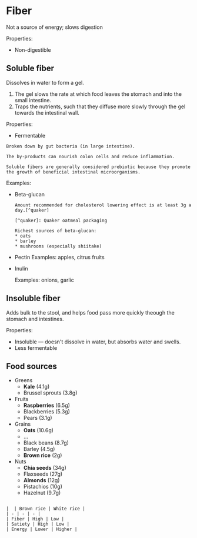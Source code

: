 # Fiber

Not a source of energy; slows digestion

Properties:
* Non-digestible

## Soluble fiber
Dissolves in water to form a gel.
1. The gel slows the rate at which food leaves the stomach and into the small intestine.
2. Traps the nutrients, such that they diffuse more slowly through the gel towards the intestinal wall.

Properties:
* Fermentable

~~~admonish tip title="Fermentable"
Broken down by gut bacteria (in large intestine).

The by-products can nourish colon cells and reduce inflammation.
~~~

~~~admonish tip title="Prebiotic"
Soluble fibers are generally considered prebiotic because they promote the growth of beneficial intestinal microorganisms.
~~~

Examples:

* Beta-glucan

    ~~~admonish tip title="Cholesterol lowering"
    Amount recommended for cholesterol lowering effect is at least 3g a day.[^quaker]

    [^quaker]: Quaker oatmeal packaging

    Richest sources of beta-glucan:
    * oats
    * barley
    * mushrooms (especially shiitake)
    ~~~

* Pectin
    Examples: apples, citrus fruits

* Inulin

    Examples: onions, garlic

## Insoluble fiber

Adds bulk to the stool, and helps food pass more quickly theough the stomach and intestines. 

Properties:
* Insoluble — doesn't dissolve in water, but absorbs water and swells. 
* Less fermentable

## Food sources

* Greens
  * **Kale** (4.1g)
  * Brussel sprouts (3.8g)
* Fruits
  * **Raspberries** (6.5g)
  * Blackberries (5.3g)
  * Pears (3.1g)
* Grains
  * **Oats** (10.6g)
  * ...
  * Black beans (8.7g)
  * Barley (4.5g)
  * **Brown rice** (2g)
* Nuts
  * **Chia seeds** (34g)
  * Flaxseeds (27g)
  * **Almonds** (12g)
  * Pistachios (10g)
  * Hazelnut (9.7g)


~~~admonish question="Brown rice cs. white rice"

|  | Brown rice | White rice | 
| - | - | - |
| Fiber | High | Low |
| Satiety | High | Low |
| Energy | Lower | Higher |
~~~
